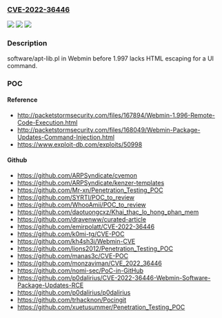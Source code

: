 ### [CVE-2022-36446](https://cve.mitre.org/cgi-bin/cvename.cgi?name=CVE-2022-36446)
![](https://img.shields.io/static/v1?label=Product&message=n%2Fa&color=blue)
![](https://img.shields.io/static/v1?label=Version&message=n%2Fa&color=blue)
![](https://img.shields.io/static/v1?label=Vulnerability&message=n%2Fa&color=brighgreen)

### Description

software/apt-lib.pl in Webmin before 1.997 lacks HTML escaping for a UI command.

### POC

#### Reference
- http://packetstormsecurity.com/files/167894/Webmin-1.996-Remote-Code-Execution.html
- http://packetstormsecurity.com/files/168049/Webmin-Package-Updates-Command-Injection.html
- https://www.exploit-db.com/exploits/50998

#### Github
- https://github.com/ARPSyndicate/cvemon
- https://github.com/ARPSyndicate/kenzer-templates
- https://github.com/Mr-xn/Penetration_Testing_POC
- https://github.com/SYRTI/POC_to_review
- https://github.com/WhooAmii/POC_to_review
- https://github.com/daotuongcxz/Khai_thac_lo_hong_phan_mem
- https://github.com/dravenww/curated-article
- https://github.com/emirpolatt/CVE-2022-36446
- https://github.com/k0mi-tg/CVE-POC
- https://github.com/kh4sh3i/Webmin-CVE
- https://github.com/lions2012/Penetration_Testing_POC
- https://github.com/manas3c/CVE-POC
- https://github.com/monzaviman/CVE_2022_36446
- https://github.com/nomi-sec/PoC-in-GitHub
- https://github.com/p0dalirius/CVE-2022-36446-Webmin-Software-Package-Updates-RCE
- https://github.com/p0dalirius/p0dalirius
- https://github.com/trhacknon/Pocingit
- https://github.com/xuetusummer/Penetration_Testing_POC

